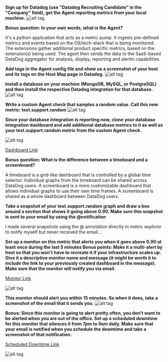<b>Sign up for Datadog (use "Datadog Recruiting Candidate" in the "Company" field), get the Agent reporting metrics from your local machine.</b>
  ![alt tag](localMachineMetrics.png)

<b>Bonus question: In your own words, what is the Agent?</b>

It's a python application that acts as a metric pump. It ingests pre-defined metrics and events based on the OS/tech-stack that is being monitored. The extensions gather additional product specific metrics, based on the extension(s) being used. The agent then sends the data to the SaaS-based DataDog aggregator for analysis, display, reporting and alertin capabilities.

<b>Add tags in the Agent config file and show us a screenshot of your host and its tags on the Host Map page in Datadog.</b>
  ![alt tag](localMachine.hostTags.png)

<b>Install a database on your machine (MongoDB, MySQL, or PostgreSQL) and then install the respective Datadog integration for that database.</b>
  ![alt tag](mongoIntegration.png)

<b>Write a custom Agent check that samples a random value. Call this new metric: test.support.random</b>
  ![alt tag](agentCheck.verify.png)

<b>Since your database integration is reporting now, clone your database integration dashboard and add additional database metrics to it as well as your test.support.random metric from the custom Agent check.</b>

  ![alt tag](mongoDashboard.png)
  
  [Dashboard Link](https://app.datadoghq.com/screen/168175/mongodb-w-agentcheck)

<b>Bonus question: What is the difference between a timeboard and a screenboard?</b>

A timeboard is a grid-like dashboard that is controlled by a global time selector. Individual graphs from the timeboard can be shared across DataDog users.
A screenboard is a more customizable dashboard that allows individual graphs to use their own time frames. A screenboard is shared as a whole dashboard between DataDog users.

<b>Take a snapshot of your test.support.random graph and draw a box around a section that shows it going above 0.90. Make sure this snapshot is sent to your email by using the @notification</b>

  I made several snapshots using the @ annotation directly in metric explorer to notify myself but never received the email...

<b>Set up a monitor on this metric that alerts you when it goes above 0.90 at least once during the last 5 minutes
Bonus points: Make it a multi-alert by host so that you won't have to recreate it if your infrastructure scales up.
Give it a descriptive monitor name and message (it might be worth it to include the link to your previously created dashboard in the message). Make sure that the monitor will notify you via email.</b>

  [Monitor Link](https://app.datadoghq.com/monitors#1765053?group=triggered&live=4h)
  
  ![alt tag](AgentCheckAlert.png)

<b>This monitor should alert you within 15 minutes. So when it does, take a screenshot of the email that it sends you.</b>
  ![alt tag](agentCheckEmailAlert.png)

<b>Bonus: Since this monitor is going to alert pretty often, you don't want to be alerted when you are out of the office. Set up a scheduled downtime for this monitor that silences it from 7pm to 9am daily. Make sure that your email is notified when you schedule the downtime and take a screenshot of that notification.</b>

  [Scheduled Downtime Link](https://app.datadoghq.com/monitors#downtime?id=217559933)
  
  ![alt tag](agentCheckAlertDowntime.png)

